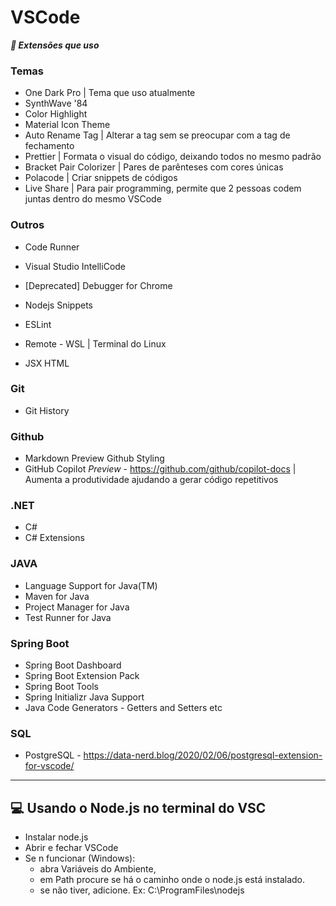 # VSCode

***🧮 Extensões que uso***

### Temas <br>

- One Dark Pro | Tema que uso atualmente
- SynthWave '84
- Color Highlight
- Material Icon Theme
- Auto Rename Tag | Alterar a tag sem se preocupar com a tag de fechamento
- Prettier | Formata o visual do código, deixando todos no mesmo padrão
- Bracket Pair Colorizer | Pares de parênteses com cores únicas
- Polacode | Criar snippets de códigos 
- Live Share | Para pair programming, permite que 2 pessoas codem juntas dentro do mesmo VSCode

### Outros <br>

- Code Runner
- Visual Studio IntelliCode
- [Deprecated] Debugger for Chrome

- Nodejs Snippets
- ESLint
- Remote - WSL | Terminal do Linux
- JSX HTML <tags/>

### Git
- Git History

### Github
- Markdown Preview Github Styling
- GitHub Copilot *Preview* - https://github.com/github/copilot-docs | Aumenta a produtividade ajudando a gerar código repetitivos

### .NET
- C#
- C# Extensions

### JAVA
- Language Support for Java(TM)
- Maven for Java
- Project Manager for Java
- Test Runner for Java

### Spring Boot
- Spring Boot Dashboard
- Spring Boot Extension Pack
- Spring Boot Tools
- Spring Initializr Java Support
- Java Code Generators - Getters and Setters etc

### SQL
- PostgreSQL - https://data-nerd.blog/2020/02/06/postgresql-extension-for-vscode/

---
## 💻 Usando o Node.js no terminal do VSC

- Instalar node.js
- Abrir e fechar VSCode
- Se n funcionar (Windows):
  - abra Variáveis do Ambiente, 
  - em Path procure se há o caminho onde o node.js está instalado. 
  - se não tiver, adicione. Ex: C:\ProgramFiles\nodejs  


